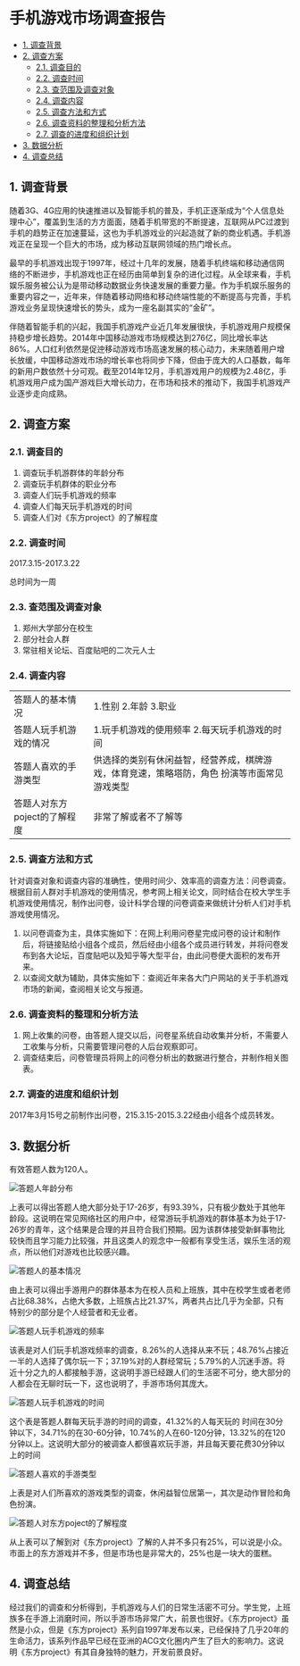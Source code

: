 # 手机游戏市场调查报告

<!-- TOC depthFrom:2 -->

- [1. 调查背景](#1-调查背景)
- [2. 调查方案](#2-调查方案)
    - [2.1. 调查目的](#21-调查目的)
    - [2.2. 调查时间](#22-调查时间)
    - [2.3. 查范围及调查对象](#23-查范围及调查对象)
    - [2.4. 调查内容](#24-调查内容)
    - [2.5. 调查方法和方式](#25-调查方法和方式)
    - [2.6. 调查资料的整理和分析方法](#26-调查资料的整理和分析方法)
    - [2.7. 调查的进度和组织计划](#27-调查的进度和组织计划)
- [3. 数据分析](#3-数据分析)
- [4. 调查总结](#4-调查总结)

<!-- /TOC -->

## 1. 调查背景

随着3G、4G应用的快速推进以及智能手机的普及，手机正逐渐成为“个人信息处理中心”，覆盖到生活的方方面面，随着手机带宽的不断提速，互联网从PC过渡到手机的趋势正在加速蔓延，这也为手机游戏业的兴起造就了新的商业机遇。手机游戏正在呈现一个巨大的市场，成为移动互联网领域的热门增长点。

最早的手机游戏出现于1997年，经过十几年的发展，随着手机终端和移动通信网络的不断进步，手机游戏也正在经历由简单到复杂的进化过程。从全球来看，手机娱乐服务被公认为是带动移动数据业务快速发展的重要力量。作为手机娱乐服务的重要内容之一，近年来，伴随着移动网络和移动终端性能的不断提高与完善，手机游戏业务呈现快速增长的势头，成为一座名副其实的“金矿”。

伴随着智能手机的兴起，我国手机游戏产业近几年发展很快，手机游戏用户规模保持稳步增长趋势。2014年中国移动游戏市场规模达到276亿，同比增长率达86%。人口红利依然是促迚移动游戏市场高速发展的核心动力，未来随着用户增长放缓，中国移动游戏市场的增长率也将同步下降，但由于庞大的人口基数，每年的新用户数依然十分可观。截至2014年12月，手机游戏用户的规模为2.48亿，手机游戏用户成为国产游戏巨大增长动力，在市场和技术的推动下，我国手机游戏产业逐步走向成熟。

## 2. 调查方案

### 2.1. 调查目的

1. 调查玩手机游群体的年龄分布
1. 调查玩手机群体的职业分布
1. 调查人们玩手机游戏的频率
1. 调查人们每天玩手机游戏的时间
1. 调查人们对《东方project》的了解程度

### 2.2. 调查时间

2017.3.15-2017.3.22

总时间为一周

### 2.3. 查范围及调查对象

1. 郑州大学部分在校生
1. 部分社会人群
1. 常驻相关论坛、百度贴吧的二次元人士

### 2.4. 调查内容

| | |
| --- | --- |
| 答题人的基本情况	| 1.性别 2.年龄 3.职业 |
| 答题人玩手机游戏的情况 | 1.玩手机游戏的使用频率 2.每天玩手机游戏的时间 |
| 答题人喜欢的手游类型 | 供选择的类别有休闲益智，经营养成，棋牌游戏，体育竞速，策略塔防，角色 扮演等市面常见游戏类型 |
| 答题人对东方poject的了解程度 | 非常了解或者不了解等 |

### 2.5. 调查方法和方式

针对调查对象和调查内容的准确性，使用时间少、效率高的调查方法：问卷调查。根据目前人群对手机游戏的使用情况，参考网上相关论文，同时结合在校大学生手机游戏使用情况，制作出问卷，设计科学合理的问卷调查来做统计分析人们对手机游戏使用情况。

1. 以问卷调查为主，具体实施如下：在网上利用问卷星完成问卷的设计和制作后，将链接贴给小组各个成员，然后经由小组各个成员进行转发，并将问卷发布到各大论坛，百度贴吧以及知乎等大型平台，由此问卷便大面积的发布开来。
1. 以查阅文献为辅助，具体实施如下：查阅近年来各大门户网站的关于手机游戏市场的新闻，查阅相关论文与报道。

### 2.6. 调查资料的整理和分析方法

1. 网上收集的问卷，由答题人提交以后，问卷星系统自动收集并分析，不需要人工收集与分析，只需要管理问卷的人后台观察即可。
1. 调查结束后，问卷管理员将网上的问卷分析出的数据进行整合，并制作相关图表。

### 2.7. 调查的进度和组织计划

2017年3月15号之前制作出问卷，215.3.15-2015.3.22经由小组各个成员转发。

## 3. 数据分析

有效答题人数为120人。

![答题人年龄分布](./images/market/age.png)

上表可以得出答题人绝大部分处于17-26岁，有93.39%，只有极少数处于其他年龄段。这说明在常见网络社区的用户中，经常游玩手机游戏的群体基本为处于17-26岁的青年，这个结果是合理的并且符合我们预期。因为该群体接受新鲜事物比较快而且学习能力比较强，并且这类人的观念中一般都有享受生活，娱乐生活的观点，所以他们对游戏也比较感兴趣。

![答题人的基本情况](./images/market/profession.png)

由上表可以得出手游用户的群体基本为在校人员和上班族，其中在校学生或者老师占比68.38%，占绝大多数，上班族占比21.37%，两者共占比几乎为全部，只有特别少的部分是个人经营者和无业者。

![答题人玩手机游戏的频率](./images/market/play_phone.png)

该表是对人们玩手机游戏频率的调查，8.26%的人选择从来不玩；48.76%占接近一半的人选择了偶尔玩一下；37.19%对的人群经常玩；5.79%的人沉迷手游。将近十分之九的人都接触手游，这说明手游已经跟人们的生活密不可分，绝大部分的人都会在无聊时玩一下，这也说明了，手游市场何其庞大。

![答题人玩手机游戏的时间](./images/market/play_time.png)

这个表是答题人群每天玩手游的时间的调查，41.32%的人每天玩的 时间在30分钟以下，34.71%的在30-60分钟，10.74%的人在60-120分钟，13.32%的在120分钟以上。这说明大部分的被调查人都很喜欢玩手游，并且每天要花费30分钟以上的时间

![答题人喜欢的手游类型](./images/market/game_type.png)

上表是对人们所喜欢的游戏类型的调查，休闲益智位居第一，其次是动作冒险和角色扮演。

![答题人对东方poject的了解程度](./images/market/know_touhou.png)

从上表可以了解到对《东方project》了解的人并不多只有25%，可以说是小众。市面上的东方游戏并不多，但是市场也是非常大的，25%也是一块大的蛋糕。

## 4. 调查总结

经过我们的调查和分析得到，手机游戏与人们的日常生活密不可分。学生党，上班族多在手游上消磨时间，所以手游市场非常广大，前景也很好。《东方project》虽然是小众，但是《东方project》系列自1997年发布以来，已经保持了几乎20年的生命活力，该系列作品早已经在亚洲的ACG文化圈内产生了巨大的影响力。这说明《东方project》有其自身独特的魅力，开发前景良好。
